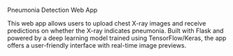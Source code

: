 Pneumonia Detection Web App

This web app allows users to upload chest X-ray images and receive predictions on whether the X-ray indicates pneumonia. Built with Flask and powered by a deep learning model trained using TensorFlow/Keras, the app offers a user-friendly interface with real-time image previews.

